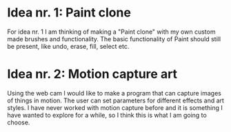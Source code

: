 # Idea nr. 1: Paint clone
For idea nr. 1 I am thinking of making a "Paint clone" with my own custom made brushes and functionality. The basic functionality of Paint
should still be present, like undo, erase, fill, select etc.

# Idea nr. 2: Motion capture art
Using the web cam I would like to make a program that can capture images of things in motion. The user can set parameters for different
effects and art styles.
I have never worked with motion capture before and it is something I have wanted to explore for a while, so I think this is what I am 
going to choose.

